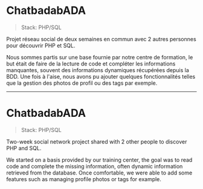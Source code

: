 # ChatbadabADA

>Stack: PHP/SQL

Projet réseau social de deux semaines en commun avec 2 autres personnes pour découvrir PHP et SQL.

Nous sommes partis sur une base fournie par notre centre de formation, le but était de faire de la lecture de code et compléter les informations manquantes, souvent des informations dynamiques récupérées depuis la BDD.
Une fois à l'aise, nous avons pu ajouter quelques fonctionnalités telles que la gestion des photos de profil ou des tags par exemple.




------------------------------------------------------------------



# ChatbadabADA

>Stack: PHP/SQL

Two-week social network project shared with 2 other people to discover PHP and SQL.

We started on a basis provided by our training center, the goal was to read code and complete the missing information, often dynamic information retrieved from the database.
Once comfortable, we were able to add some features such as managing profile photos or tags for example.
